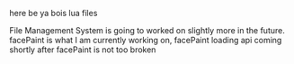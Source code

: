 here be ya bois lua files

File Management System is going to worked on slightly more in the future.
facePaint is what I am currently working on, facePaint loading api coming shortly after facePaint is not too broken
